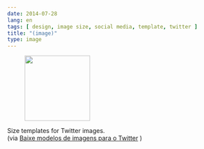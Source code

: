 ```yaml
---
date: 2014-07-28
lang: en
tags: [ design, image size, social media, template, twitter ]
title: "(image)"
type: image
---
```


<figure>
<a
href="https://hugo.ferreira.cc/size-templates-for-twitter-images-via-baixe/attachment/102/"
rel="attachment"><img
src="https://hugo.ferreira.cc/wp-content/uploads/2014/07/tumblr_n9g24tteaa1qz82meo1_1280-150x150.jpg"
width="150" height="150" /></a></figure>

Size templates for Twitter images.\
(via [Baixe modelos de imagens para o
Twitter](http://comunicadores.info/2014/05/27/modelos-de-imagens-para-o-twitter/)
)

